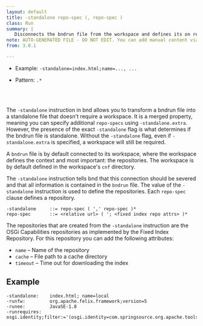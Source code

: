 ```yaml
---
layout: default
title: -standalone repo-spec (, repo-spec )
class: Run
summary: |
   Disconnects the bndrun file from the workspace and defines its on repositories
note: AUTO-GENERATED FILE - DO NOT EDIT. You can add manual content via same filename in ext folder. 
from: 3.0.1

---
```


- Example: `-standalone=index.html;name=..., ...`

- Pattern: `.*`

<!-- Manual content from: ext/standalone.md --><br /><br />

The `-standalone` instruction in bnd allows you to transform a bndrun file into a standalone file that doesn't require a workspace. It is a merged property, meaning you can specify additional `repo-specs` using `-standalone.extra`. However, the presence of the exact `-standalone` flag is what determines if the bndrun file is standalone. Without the `-standalone` flag, even if `-standalone.extra` is specified, a workspace will still be required.

A `bndrun` file is by default connected to its workspace, where the workspace defines the context and most important: the repositories. The workspace is by default defined in the workspace's `cnf` directory. 

The `-standalone` instruction tells bnd that this connection should be severed and that all information is contained in the `bndrun` file. The value of the `-standalone` instruction is used to define the repositories. Each `repo-spec` clause defines a repository.

	-standalone 	::= repo-spec ( ',' repo-spec )*
	repo-spec 		::= <relative url> ( '; <fixed index repo attrs> )*
	
The repositories that are created from the `-standalone` instruction are the OSGi Capabilities repositories as implemented by the Fixed Index Repository. For this repository you can add the following attributes:

* `name` – Name of the repository
* `cache` – File path to a cache directory
* `timeout` – Time out for downloading the index

## Example

	-standalone: 	index.html; name=local
	-runfw: 		org.apache.felix.framework;version=5
	-runee: 		JavaSE-1.8
	-runrequires: 	osgi.identity;filter:='(osgi.identity=com.springsource.org.apache.tools.ant)'

	
